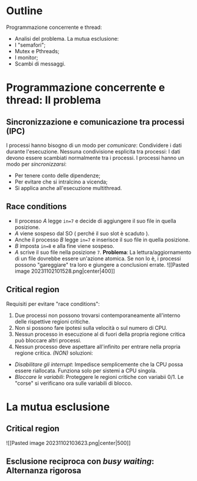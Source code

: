 # Outline
Programmazione concerrente e thread:
- Analisi del problema.
La mutua esclusione:
- I "semafori";
- Mutex e Pthreads;
- I monitor;
- Scambi di messaggi.
# Programmazione concerrente e thread: Il problema
## Sincronizzazione e comunicazione tra processi (IPC)
I processi hanno bisogno di un modo per *comunicare*: Condividere i dati durante l'esecuzione.
Nessuna condivisione esplicita tra processi: I dati devono essere scambiati normalmente tra i processi.
I processi hanno un modo per *sincronizzarsi*:
- Per tenere conto delle dipendenze;
- Per evitare che si intralcino a vicenda;
- Si applica anche all'esecuzione multithread.
## Race conditions
- Il processo *A* legge `in=7` e decide di aggiungere il suo file in quella posizione.
- *A* viene sospeso dal SO ( perché il suo slot è scaduto ).
- Anche il processo *B* legge `in=7` e inserisce il suo file in quella posizione.
- *B* imposta `in=8` e alla fine viene sospeso.
- *A* scrive il suo file nella posizione `7`.
**Problema**: La lettura/aggiornamento di un file dovrebbe essere un'azione atomica. Se non lo è, i processi possono "gareggiare" tra loro e giungere a conclusioni errate.
![[Pasted image 20231102101528.png|center|400]]
## Critical region 
Requisiti per evitare "race conditions":
1. Due processi non possono trovarsi contemporaneamente all'interno delle rispettive regioni critiche.
2. Non si possono fare ipotesi sulla velocità o sul numero di CPU.
3. Nessun processo in esecuzione al di fuori della propria regione critica può bloccare altri processi.
4. Nessun processo deve aspettare all'infinito per entrare nella propria regione critica.
*(NON)* soluzioni:
- *Disabilitare gli interrupt*: Impedisce semplicemente che la CPU possa essere riallocata. Funziona solo per sistemi a CPU singola. 
- *Bloccare le variabili*: Proteggere le regioni critiche con variabii 0/1. Le "corse" si verificano ora sulle variabili di blocco.
# La mutua esclusione
## Critical region
![[Pasted image 20231102103623.png|center|500]]
## Esclusione reciproca con *busy waiting*: Alternanza rigorosa
